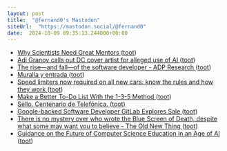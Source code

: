 ```yaml
---
layout: post
title:  "@fernand0's Mastodon"
siteUrl:  "https://mastodon.social/@fernand0"
date:  2024-10-09 09:35:13.244000+00:00
---
```

*  [Why Scientists Need Great Mentors ](https://hellobio.com/blog/why-scientists-need-great-mentors.htm) ([toot](https://mastodon.social/@fernand0/113276781411874118))
*  [Adi Granov calls out DC cover artist for alleged use of AI ](https://www.comicsbeat.com/adi-granov-calls-out-dc-cover-artist-for-alleged-use-of-ai) ([toot](https://mastodon.social/@fernand0/113276515886665612))
*  [The rise—and fall—of the software developer - ADP Research ](https://www.adpri.org/the-rise-and-fall-of-the-software-developer) ([toot](https://mastodon.social/@fernand0/113276248529535620))
*  [Muralla y entrada ](https://www.flickr.com/photos/fernand0/54029232011) ([toot](https://mastodon.social/@fernand0/113275580719035445))
*  [Speed limiters now required on all new cars: know the rules and how they work ](https://www.autoexpress.co.uk/news/103530/speed-limiters-now-required-all-new-cars-know-rules-and-how-they-wor) ([toot](https://mastodon.social/@fernand0/113275571690395903))
*  [Make a Better To-Do List With the 1-3-5 Method ](https://lifehacker.com/work/make-a-better-to-do-list-1-3-5-rul) ([toot](https://mastodon.social/@fernand0/113274871296487246))
*  [Sello. Centenario de Telefónica. ](https://avecesunafoto.wordpress.com/2024/10/08/sello-centenario-de-telefonica) ([toot](https://mastodon.social/@fernand0/113272988300619649))
*  [Google-backed Software Developer GitLab Explores Sale ](https://industryworldmagazine.com/google-backed-software-developer-gitlab-explores-sale) ([toot](https://mastodon.social/@fernand0/113272982278285365))
*  [There is no mystery over who wrote the Blue Screen of Death, despite what some may want you to believe - The Old New Thing ](https://devblogs.microsoft.com/oldnewthing/20240730-00/?p=11006) ([toot](https://mastodon.social/@fernand0/113272769920544706))
*  [Guidance on the Future of Computer Science Education in an Age of AI ](https://www.teachai.org/media/guidance-on-the-future-of-computer-science-education-in-an-age-of-a) ([toot](https://mastodon.social/@fernand0/113272587309527816))
